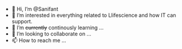 - 👋 Hi, I’m @Sanifant
- 👀 I’m interested in everything related to Llifescience and how IT can support.
- 🌱 I’m ~~currently~~ continously learning ...
- 💞️ I’m looking to collaborate on ...
- 📫 How to reach me ...

<!---
Sanifant/Sanifant is a ✨ special ✨ repository because its `README.md` (this file) appears on your GitHub profile.
You can click the Preview link to take a look at your changes.
--->
